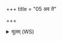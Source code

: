 +++
title = "05 अव ते"

+++
<details><summary>मूलम् (WS)</summary>

अव ते हेळ इमहे नमोभिरव यज्ञेभिरीमहे हविर्भिः ।  
यदस्मद् वरुण प्रचेता राजन्नेनांसि शिश्रथः कृतानि ॥ ९ ॥
</details>